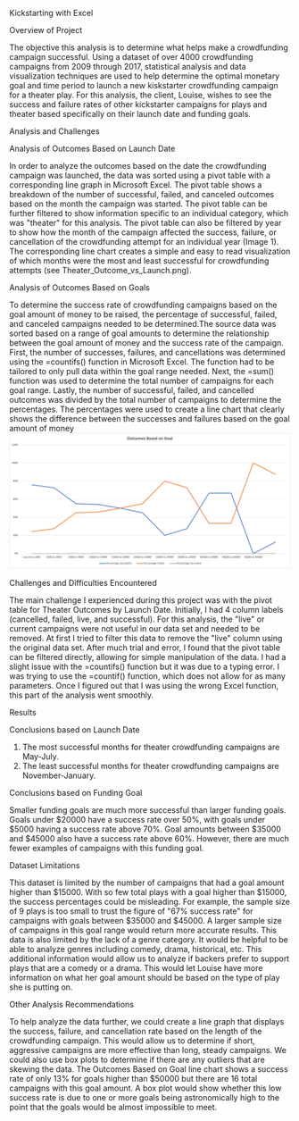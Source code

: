 Kickstarting with Excel

Overview of Project

  The objective this analysis is to determine what helps make a crowdfunding campaign successful. Using a dataset of over 4000 crowdfunding campaigns from 2009 through 2017, statistical analysis and data visualization techniques are used to help determine the optimal monetary goal and time period to launch a new kiskstarter crowdfunding campaign for a theater play. For this analysis, the client, Louise, wishes to see the success and failure rates of other kickstarter campaigns for plays and theater based specifically on their launch date and funding goals.

Analysis and Challenges

Analysis of Outcomes Based on Launch Date

  In order to analyze the outcomes based on the date the crowdfunding campaign was launched, the data was sorted using a pivot table with a corresponding line graph in Microsoft Excel. The pivot table shows a breakdown of the number of successful, failed, and canceled outcomes based on the month the campaign was started. The pivot table can be further filtered to show information specific to an individual category, which was "theater" for this analysis. The pivot table can also be filtered by year to show how the month of the campaign affected the success, failure, or cancellation of the crowdfunding attempt for an individual year (Image 1). The corresponding line chart creates a simple and easy to read visualization of which months were the most and least successful for crowdfunding attempts (see Theater_Outcome_vs_Launch.png).

Analysis of Outcomes Based on Goals

  To determine the success rate of crowdfunding campaigns based on the goal amount of money to be raised, the percentage of successful, failed, and canceled campaigns needed to be determined.The source data was sorted based on a range of goal amounts to determine the relationship between the goal amount of money and the success rate of the campaign. First, the number of successes, failures, and cancellations was determined using the =countifs() function in Microsoft Excel. The function had to be tailored to only pull data within the goal range needed. Next, the =sum() function was used to determine the total number of campaigns for each goal range. Lastly, the number of successful, failed, and cancelled outcomes was divided by the total number of campaigns to determine the percentages. The percentages were used to create a line chart that clearly shows the difference between the successes and failures based on the goal amount of money ![This_is_an_Image](https://github.com/JDBrowder523/kickstarter-analysis/blob/main/Outcomes_vs_Goals.png)

Challenges and Difficulties Encountered

  The main challenge I experienced during this project was with the pivot table for Theater Outcomes by Launch Date. Initially, I had 4 column labels (cancelled, failed, live, and successful). For this analysis, the "live" or current campaigns were not useful in our data set and needed to be removed. At first I tried to filter this data to remove the "live" column using the original data set. After much trial and error, I found that the pivot table can be filtered directly, allowing for simple manipulation of the data. I had a slight issue with the =countifs() function but it was due to a typing error. I was trying to use the =countif() function, which does not allow for as many parameters. Once I figured out that I was using the wrong Excel function, this part of the analysis went smoothly.

Results

Conclusions based on Launch Date

 1. The most successful months for theater crowdfunding campaigns are May-July.
 2. The least successful months for theater crowdfunding campaigns are November-January.
 
Conclusions based on Funding Goal 

  Smaller funding goals are much more successful than larger funding goals. Goals under $20000 have a success rate over 50%, with goals under $5000 having a success rate above 70%. Goal amounts between $35000 and $45000 also have a success rate above 60%. However, there are much fewer examples of campaigns with this funding goal.

Dataset Limitations 

  This dataset is limited by the number of campaigns that had a goal amount higher than $15000. With so few total plays with a goal higher than $15000, the success percentages could be misleading. For example, the sample size of 9 plays is too small to trust the figure of "67% success rate" for campaigns with goals between $35000 and $45000. A larger sample size of campaigns in this goal range would return more accurate results. 
  This data is also limited by the lack of a genre category. It would be helpful to be able to analyze genres including comedy, drama, historical, etc. This additional information would allow us to analyze if backers prefer to support plays that are a comedy or a drama. This would let Louise have more information on what her goal amount should be based on the type of play she is putting on.

Other Analysis Recommendations 

  To help analyze the data further, we could create a line graph that displays the success, failure, and cancellation rate based on the length of the crowdfunding campaign. This would allow us to determine if short, aggressive campaigns are more effective than long, steady campaigns. We could also use box plots to determine if there are any outliers that are skewing the data. The Outcomes Based on Goal line chart shows a success rate of only 13% for goals higher than $50000 but there are 16 total campaigns with this goal amount. A box plot would show whether this low success rate is due to one or more goals being astronomically high to the point that the goals would be almost impossible to meet.
